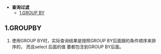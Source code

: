 * **查询过滤**
    * [1.GROUP BY](#GROUPBY)




## 1.GROUPBY

1. 使用GROUP BY时，实际查询结果是按照GROUP BY后面跟的条件顺序来排序的，
而且select 后面的值 要都包含到GROUP BY后面。

